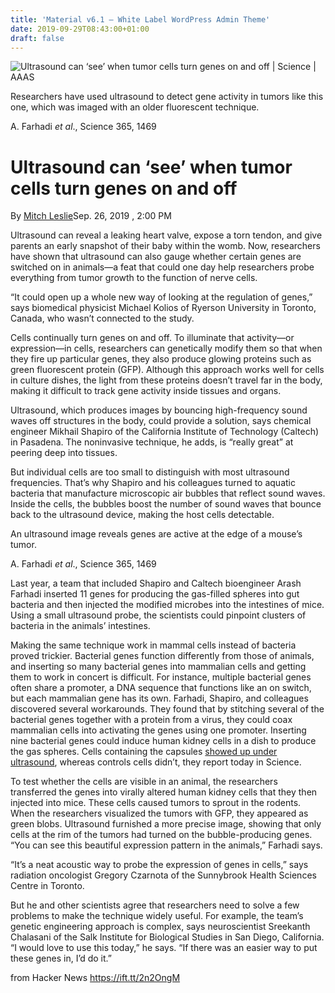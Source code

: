 ```yaml
---
title: 'Material v6.1 – White Label WordPress Admin Theme'
date: 2019-09-29T08:43:00+01:00
draft: false
---
```


![](https://www.sciencemag.org/sites/default/files/styles/article_main_large/public/Main-fluorescence_1280p.jpg?itok=zf3uQY7k "Ultrasound can ‘see’ when tumor cells turn genes on and off | Science | AAAS")  

Researchers have used ultrasound to detect gene activity in tumors like this one, which was imaged with an older fluorescent technique.

A. Farhadi _et al_., Science 365, 1469

Ultrasound can ‘see’ when tumor cells turn genes on and off
===========================================================

By [Mitch Leslie](https://www.sciencemag.org/author/mitch-leslie)Sep. 26, 2019 , 2:00 PM

Ultrasound can reveal a leaking heart valve, expose a torn tendon, and give parents an early snapshot of their baby within the womb. Now, researchers have shown that ultrasound can also gauge whether certain genes are switched on in animals—a feat that could one day help researchers probe everything from tumor growth to the function of nerve cells.

“It could open up a whole new way of looking at the regulation of genes,” says biomedical physicist Michael Kolios of Ryerson University in Toronto, Canada, who wasn’t connected to the study.

Cells continually turn genes on and off. To illuminate that activity—or expression—in cells, researchers can genetically modify them so that when they fire up particular genes, they also produce glowing proteins such as green fluorescent protein (GFP). Although this approach works well for cells in culture dishes, the light from these proteins doesn’t travel far in the body, making it difficult to track gene activity inside tissues and organs.

Ultrasound, which produces images by bouncing high-frequency sound waves off structures in the body, could provide a solution, says chemical engineer Mikhail Shapiro of the California Institute of Technology (Caltech) in Pasadena. The noninvasive technique, he adds, is “really great” at peering deep into tissues.

But individual cells are too small to distinguish with most ultrasound frequencies. That’s why Shapiro and his colleagues turned to aquatic bacteria that manufacture microscopic air bubbles that reflect sound waves. Inside the cells, the bubbles boost the number of sound waves that bounce back to the ultrasound device, making the host cells detectable.

An ultrasound image reveals genes are active at the edge of a mouse’s tumor.

A. Farhadi _et al_., Science 365, 1469

Last year, a team that included Shapiro and Caltech bioengineer Arash Farhadi inserted 11 genes for producing the gas-filled spheres into gut bacteria and then injected the modified microbes into the intestines of mice. Using a small ultrasound probe, the scientists could pinpoint clusters of bacteria in the animals’ intestines.

Making the same technique work in mammal cells instead of bacteria proved trickier. Bacterial genes function differently from those of animals, and inserting so many bacterial genes into mammalian cells and getting them to work in concert is difficult. For instance, multiple bacterial genes often share a promoter, a DNA sequence that functions like an on switch, but each mammalian gene has its own. Farhadi, Shapiro, and colleagues discovered several workarounds. They found that by stitching several of the bacterial genes together with a protein from a virus, they could coax mammalian cells into activating the genes using one promoter. Inserting nine bacterial genes could induce human kidney cells in a dish to produce the gas spheres. Cells containing the capsules [showed up under ultrasound](https://science.sciencemag.org/lookup/doi/10.1126/science.aax4804), whereas controls cells didn’t, they report today in Science.

To test whether the cells are visible in an animal, the researchers transferred the genes into virally altered human kidney cells that they then injected into mice. These cells caused tumors to sprout in the rodents. When the researchers visualized the tumors with GFP, they appeared as green blobs. Ultrasound furnished a more precise image, showing that only cells at the rim of the tumors had turned on the bubble-producing genes. “You can see this beautiful expression pattern in the animals,” Farhadi says.

“It’s a neat acoustic way to probe the expression of genes in cells,” says radiation oncologist Gregory Czarnota of the Sunnybrook Health Sciences Centre in Toronto.

But he and other scientists agree that researchers need to solve a few problems to make the technique widely useful. For example, the team’s genetic engineering approach is complex, says neuroscientist Sreekanth Chalasani of the Salk Institute for Biological Studies in San Diego, California. “I would love to use this today,” he says. “If there was an easier way to put these genes in, I’d do it.”

  
  
from Hacker News https://ift.tt/2n2OngM